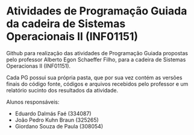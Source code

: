 # Atividades de Programação Guiada da cadeira de Sistemas Operacionais II (INF01151)
Github para realização das atividades de Programação Guiada propostas pelo professor Alberto Egon Schaeffer Filho, para a cadeira de Sistemas Operacionas II (INF01151).

Cada PG possui sua própria pasta, que por sua vez contém as versões finais do código fonte, códigos e arquivos recebidos pelo professor e um relatório sucinto dos resultados da atividade.

Alunos responsáveis:
- Eduardo Dalmás Faé (334087)
- João Pedro Kuhn Braun (325265)
- Giordano Souza de Paula (308054)

